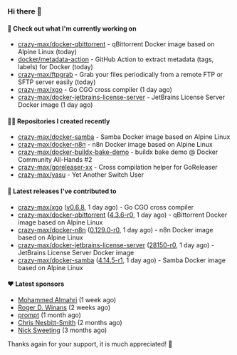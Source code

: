 ### Hi there 👋

#### 👷 Check out what I'm currently working on

- [crazy-max/docker-qbittorrent](https://github.com/crazy-max/docker-qbittorrent) - qBittorrent Docker image based on Alpine Linux (today)
- [docker/metadata-action](https://github.com/docker/metadata-action) - GitHub Action to extract metadata (tags, labels) for Docker (today)
- [crazy-max/ftpgrab](https://github.com/crazy-max/ftpgrab) - Grab your files periodically from a remote FTP or SFTP server easily (today)
- [crazy-max/xgo](https://github.com/crazy-max/xgo) - Go CGO cross compiler (1 day ago)
- [crazy-max/docker-jetbrains-license-server](https://github.com/crazy-max/docker-jetbrains-license-server) - JetBrains License Server Docker image (1 day ago)

#### 👨‍💻 Repositories I created recently

- [crazy-max/docker-samba](https://github.com/crazy-max/docker-samba) - Samba Docker image based on Alpine Linux
- [crazy-max/docker-n8n](https://github.com/crazy-max/docker-n8n) - n8n Docker image based on Alpine Linux
- [crazy-max/docker-buildx-bake-demo](https://github.com/crazy-max/docker-buildx-bake-demo) - buildx bake demo @ Docker Community All-Hands #2
- [crazy-max/goreleaser-xx](https://github.com/crazy-max/goreleaser-xx) - Cross compilation helper for GoReleaser
- [crazy-max/yasu](https://github.com/crazy-max/yasu) - Yet Another Switch User

#### 🚀 Latest releases I've contributed to

- [crazy-max/xgo](https://github.com/crazy-max/xgo) ([v0.6.8](https://github.com/crazy-max/xgo/releases/tag/v0.6.8), 1 day ago) - Go CGO cross compiler
- [crazy-max/docker-qbittorrent](https://github.com/crazy-max/docker-qbittorrent) ([4.3.6-r0](https://github.com/crazy-max/docker-qbittorrent/releases/tag/4.3.6-r0), 1 day ago) - qBittorrent Docker image based on Alpine Linux
- [crazy-max/docker-n8n](https://github.com/crazy-max/docker-n8n) ([0.129.0-r0](https://github.com/crazy-max/docker-n8n/releases/tag/0.129.0-r0), 1 day ago) - n8n Docker image based on Alpine Linux
- [crazy-max/docker-jetbrains-license-server](https://github.com/crazy-max/docker-jetbrains-license-server) ([28150-r0](https://github.com/crazy-max/docker-jetbrains-license-server/releases/tag/28150-r0), 1 day ago) - JetBrains License Server Docker image
- [crazy-max/docker-samba](https://github.com/crazy-max/docker-samba) ([4.14.5-r1](https://github.com/crazy-max/docker-samba/releases/tag/4.14.5-r1), 1 day ago) - Samba Docker image based on Alpine Linux

#### ❤️ Latest sponsors
- [Mohammed Almahri](https://github.com/Qourat) (1 week ago)
- [Roger D. Winans](https://github.com/solvaholic) (2 weeks ago)
- [prompt](https://github.com/pr-mpt) (1 month ago)
- [Chris Nesbitt-Smith](https://github.com/chrisns) (2 months ago)
- [Nick Sweeting](https://github.com/pirate) (3 months ago)

Thanks again for your support, it is much appreciated! 🙏
